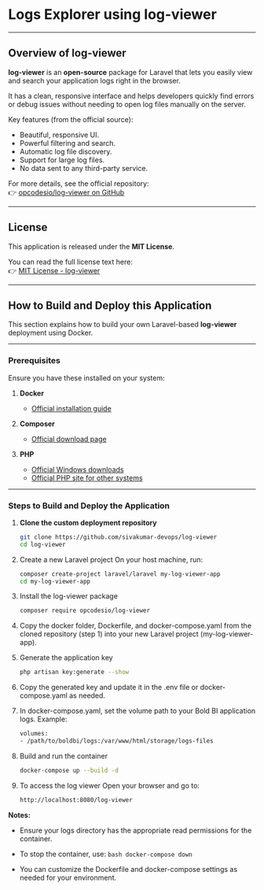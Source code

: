 # Logs Explorer using log-viewer

---

## Overview of log-viewer

**log-viewer** is an **open-source** package for Laravel that lets you easily view and search your application logs right in the browser.  

It has a clean, responsive interface and helps developers quickly find errors or debug issues without needing to open log files manually on the server.  

Key features (from the official source):  
- Beautiful, responsive UI.  
- Powerful filtering and search.  
- Automatic log file discovery.  
- Support for large log files.  
- No data sent to any third-party service.

For more details, see the official repository:  
👉 [opcodesio/log-viewer on GitHub](https://github.com/opcodesio/log-viewer)

---

## License

This application is released under the **MIT License**.  

You can read the full license text here:  
👉 [MIT License - log-viewer](https://github.com/opcodesio/log-viewer/blob/main/LICENSE.md)

---

## How to Build and Deploy this Application

This section explains how to build your own Laravel-based **log-viewer** deployment using Docker.

---

### Prerequisites

Ensure you have these installed on your system:

1. **Docker**  
   - [Official installation guide](https://docs.docker.com/get-docker/)

2. **Composer**  
   - [Official download page](https://getcomposer.org/download/)

3. **PHP**  
   - [Official Windows downloads](https://windows.php.net/download)  
   - [Official PHP site for other systems](https://www.php.net/downloads)

---

### Steps to Build and Deploy the Application

1. **Clone the custom deployment repository**  
   ```bash
   git clone https://github.com/sivakumar-devops/log-viewer
   cd log-viewer
   ```
2. Create a new Laravel project
On your host machine, run:
    ```bash
    composer create-project laravel/laravel my-log-viewer-app
    cd my-log-viewer-app
    ```
3. Install the log-viewer package
    ```bash
    composer require opcodesio/log-viewer
    ```
4. Copy the docker folder, Dockerfile, and docker-compose.yaml from the cloned repository (step 1) into your new Laravel project (my-log-viewer-app).

5. Generate the application key
    ```bash
    php artisan key:generate --show
    ```
6. Copy the generated key and update it in the .env file or docker-compose.yaml as needed.

7. In docker-compose.yaml, set the volume path to your Bold BI application logs.
Example:
    ```bash
    volumes:
    - /path/to/boldbi/logs:/var/www/html/storage/logs-files
    ```

8. Build and run the container
    ```bash
    docker-compose up --build -d
    ```
9. To access the log viewer Open your browser and go to:

    ```bash
    http://localhost:8080/log-viewer
    ```

**Notes:**

- Ensure your logs directory has the appropriate read permissions for the container.

- To stop the container, use:
        ```bash
        docker-compose down 
        ```
- You can customize the Dockerfile and docker-compose settings as needed for your environment.

